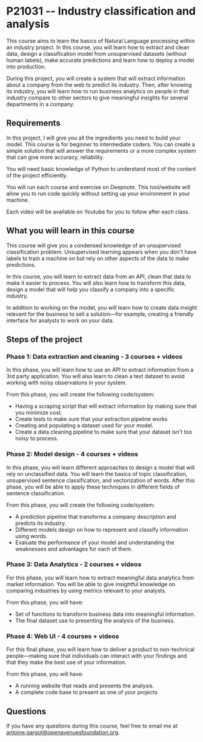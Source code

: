 # P21031 -- Industry classification and analysis

This course aims to learn the basics of Natural Language processing within an industry project. In this course, you will learn how to extract and clean data, design a classification model from unsupervised datasets (without human labels), make accurate predictions and learn how to deploy a model into production.

During this project, you will create a system that will extract information about a company from the web to predict its industry. Then, after knowing its industry, you will learn how to run business analytics on people in that industry compare to other sectors to give meaningful insights for several departments in a company. 

## Requirements

In this project, I will give you all the ingredients you need to build your model. This course is for beginner to intermediate coders. You can create a simple solution that will answer the requirements or a more complex system that can give more accuracy, reliability.

You will need basic knowledge of Python to understand most of the content of the project efficiently. 

You will run each course and exercise on Deepnote. This tool/website will allow you to run code quickly without setting up your environment in your machine.

Each video will be available on Youtube for you to follow after each class.

## What you will learn in this course

This course will give you a condensed knowledge of an unsupervised classification problem. Unsupervised learning appears when you don't have labels to train a machine on but rely on other aspects of the data to make predictions. 

In this course, you will learn to extract data from an API, clean that data to make it easier to process. You will also learn how to transform this data, design a model that will help you classify a company into a specific industry.

In addition to working on the model, you will learn how to create data insight relevant for the business to sell a solution—for example, creating a friendly interface for analysts to work on your data.



## Steps of the project

### Phase 1: Data extraction and cleaning - 3 courses + videos

In this phase, you will learn how to use an API to extract information from a 3rd party application. You will also learn to clean a text dataset to avoid working with noisy observations in your system.

From this phase, you will create the following code/system:
- Having a scraping script that will extract information by making sure that you minimize cost.
- Create tests to make sure that your extraction pipeline works
- Creating and populating a dataset used for your model.
- Create a data cleaning pipeline to make sure that your dataset isn't too noisy to process.

### Phase 2: Model design - 4 courses + videos

In this phase, you will learn different approaches to design a model that will rely on unclassified data. You will learn the basics of topic classification, unsupervised sentence classification, and vectorization of words. After this phase, you will be able to apply these techniques in different fields of sentence classification.

From this phase, you will create the following code/system:
- A prediction pipeline that transforms a company description and predicts its industry.
- Different models design on how to represent and classify information using words.
- Evaluate the performance of your model and understanding the weaknesses and advantages for each of them.

### Phase 3: Data Analytics - 2 courses + videos

For this phase, you will learn how to extract meaningful data analytics from market information. You will be able to give insightful knowledge on comparing industries by using metrics relevant to your analysts.

From this phase, you will have:
- Set of functions to transform business data into meaningful information.
- The final dataset use to presenting the analysis of the business.

### Phase 4: Web UI - 4 courses + videos

For this final phase, you will learn how to deliver a product to non-technical people—making sure that individuals can interact with your findings and that they make the best use of your information.

From this phase, you will have:
- A running website that reads and presents the analysis.
- A complete code base to present as one of your projects

## Questions
If you have any questions during this course, feel free to email me at antoine.gargot@openavenuesfoundation.org.